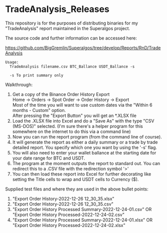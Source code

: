 # TradeAnalysis_Releases

This repository is for the purposes of distributing binaries for my "TradeAnalysis" report maintained in the Superalgos project.

The source code and further information can be accessed here:

https://github.com/BigGremlin/Superalgos/tree/develop/Reports/RnD/TradeAnalysis

```
Usage:
  TradeAnalysis filename.csv BTC_Ballance USDT_Ballance -s

  -s To print summary only
```

Walkthrough:
1. Get a copy of the Binance Order History Export <br> Home -> Orders -> Spot Order -> Order History -> Export
<br>Most of the time you will want to use custom dates via the "Within 6 months - Custom" option.
<br>After pressing the "Export Button" you will get an *.XLSX file 
2. Load the .XLSX file into Excel and do a "Save As" with the type "CSV (MS-DOS)" selected. (I'm sure there's a helper program for this somewhere on the internet to do this via a command line)
3. Now you can run the report program (from the command line of course).
4. It will generate the report as either a daily summary or a trade by trade detailed report. You specify which one you want by using the '-s' flag.
5. You will also need to enter your wallet ballance at the starting date for your date range for BTC and USDT.
6. The program at the moment outputs the report to standard out. You can redirect this to a .CSV file with the redirection symbol '>'
7. You can then load these report into Excel for further decorating like setting the Title cells to wrap and USDT cells to Currency ($).

Supplied test files and where they are used in the above bullet points:

1. "Export Order History-2022-12-26 12_30_35.xlsx"
2. "Export Order History-2022-12-26 12_30_35.csv"
6. "Export Order History Processed Summary-2022-12-24-01.csv" OR "Export Order History Processed-2022-12-24-02.csv"
7. "Export Order History Processed Summary-2022-12-24-01.xlsx" OR "Export Order History Processed-2022-12-24-02.xlsx"
